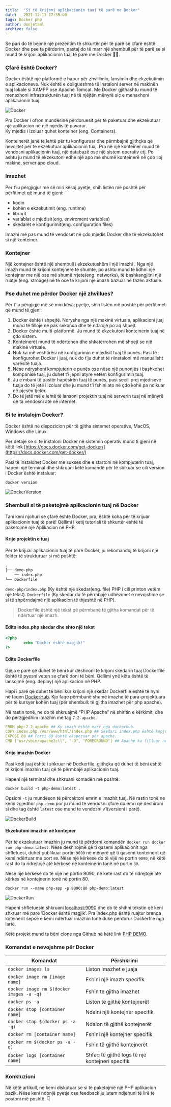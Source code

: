 ```yaml
---
title:  "Si të krijoni aplikacionin tuaj të parë me Docker"
date:   2021-12-13 17:35:00
tags: Docker php
author: donjetaml
archive: false
---
```


Së pari do të bëjmë  një prezentim  të shkurtër për të parë se çfarë është Docker dhe pse ta përdorim, pastaj do të marr një shembull për të parë se  si mund  të krijoni aplikacionin tuaj të parë me Docker 🚀🚀.   

### Çfarë është Docker?

Docker është një platformë e hapur për zhvillimin, lansimin dhe ekzekutimin e aplikacioneve.  Nuk është e obligueshme  të instaloni server në makinën tuaj lokale si XAMPP ose Apache Tomcat. Me Docker  gjithashtu mund të menaxhoni infrastrukturën tuaj në të njëjtën mënyrë  siç e menaxhoni aplikacionin tuaj.

![Docker](../assets/images/docker.png)

Pra Docker i ofron mundësinë përdoruesit për të paketuar dhe ekzekutuar një aplikacion në një mjedis të pavarur.    
Ky mjedis i izoluar quhet konteiner (eng. Containers).     

Konteinerët  janë të lehtë për tu konfiguruar dhe përmbajnë  gjithçka që nevojitet për të ekzekutuar aplikacionin tuaj. Pra në një konteiner  mund të vendosni aplikacionin tuaj, një databazë ose një sistem operativ etj. Po ashtu ju mund të ekzekutoni edhe një apo më shumë konteinerë  në çdo lloj  makine, server apo cloud.

### Imazhet

Për t’iu përgjigjur më së miri kësaj pyetje, shih listën më poshtë për përfitimet që mund të gjeni:
- kodin
- kohën e ekzekutimit (eng. runtime)
- librarit
- variablat e mjedisit(eng. enviroment variables)
- skedarët e konfigurimit(eng. configuration files)

Imazhi më pas mund të vendoset në çdo mjedis Docker dhe të ekzekutohet si një konteiner.    

### Kontejner
Një kontejner është një shembull i ekzekutushëm i një imazhi . Nga një imazh mund të krijoni kontejnerë të shumtë, po ashtu mund të lidhni një kontejner me një ose më shumë rrjete(eng. networks), të bashkangjitni një ruatje (eng. stroage) në të ose të krijoni një imazh bazuar në fazën aktuale.

### Pse duhet me përdor Docker një zhvillues?

Për t'iu përgjigje më së miri kësaj pyetje, shih listën më poshtë për përfitimet që mund të gjeni:

1. Docker është i shpejtë. Ndryshe nga një makinë virtuale, aplikacioni juaj mund të fillojë në pak sekonda dhe të ndalojë po aq shpejt.
2. Docker është multi-platformë. Ju mund të ekzekutoni konteinerin tuaj në çdo sistem.
3. Konteinerët mund të ndërtohen dhe shkatërrohen më shpejt se një makinë virtuale.
4. Nuk ka më vështirësi në konfigurimin e mjedisit tuaj të punës. Pasi të konfigurohet Docker i juaj, nuk do t’ju duhet të riinstaloni më manualisht varësitë tuaja. 
5. Nëse ndryshoni kompjuterin e punës ose nëse një punonjës i bashkohet kompanisë tuaj, ju duhet t’i jepni atyre vetëm konfigurimin tuaj.
6. Ju e mbani të pastër hapësirën tuaj të punës, pasi secili prej mjediseve tuaja do të jetë i izoluar dhe ju mund t’i fshini ato në çdo kohë pa ndikuar në pjesën tjetër.
7. Do të jetë më e lehtë të lansoni projektin tuaj në serverin tuaj në mënyrë që ta vendosni atë në internet.


### Si te instalojm Docker?

Docker është në dispozicion për të gjitha sistemet operative, MacOS, Windows dhe Linux.

Për detaje se si të  instaloni Docker në sistemin operativ mund ti gjeni në këtë link [https://docs.docker.com/get-docker/](https://docs.docker.com/get-docker/)

Pasi të instalohet Docker me sukses dhe e startoni në kompjuterin tuaj,  hapeni një terminal dhe shkruani këtë komandë për të shikuar se cili version i Docker është instaluar:

```bash
docker version
```
![DockerVersion](../assets/images/docker-version.png)

### Shembull si të paketojmë aplikacionin tuaj në Docker

Tani keni njohuri se çfarë është Docker, pra, është koha për të krijuar aplikacionin tuaj të parë!
Qëllimi i ketij tutoriali të shkurtër është të paketojmë një Aplikacion në PHP.


#### Krijo projektin e tuaj

Për të krijuar aplikacionin tuaj të parë Docker, ju rekomandoj të krijoni një folder të strukturuar si më poshtë:

```bash
.
├── demo-php
    ── index.php
└── Dockerfile
```

`demo-php/index.php` (Ky është një skedar(eng. file) PHP i cili printon vetëm një tekst). 
`Dockerfile` (Ky skedar do të përmbajë udhëzimet e nevojshme se si të shpërndajmë një aplikacion të thjeshtë në PHP).    

> Dockerfile është një tekst që përmbanë të gjitha komandat për të ndërtuar një imazh.

#### Edito index.php skedar dhe shto një tekst

```php
<?php 
        echo "Docker është magjik!"
?>
```

#### Edito Dockerfile
Gjëja e parë që duhet të bëni kur dëshironi të krijoni skedarin tuaj Dockerfile është të pyesni veten se çfarë doni të bëni. Qëllimi ynë këtu është të lansojmë (eng. deploy) një aplikacion në PHP.   

Hapi i parë që duhet të bëni kur krijoni një skedar Dockerfile është të hyni në faqen [DockerHub](https://hub.docker.com/). Kjo faqe përmbanë  shumë imazhe të para-projektuara për të kursyer kohën tuaj (për shembull: të gjitha imazhet për php apache).   

Në rastin tonë, ne do të shkruajmë “PHP Apache” në shiritin e kërkimit, dhe do përzgjedhim imazhin me tag `7.2-apache`. 

```yaml
FROM php:7.2-apache ## Ky imazh është marr nga dockerhub.
COPY index.php /var/www/html/index.php ## Skedari index.php është kopjuar në direktorinë /var/www/html në imazh.
EXPOSE 80 ## Porti 80 është ekspozuar për apache.
CMD ["usr/sbin/apache2ctl", "-D", "FOREGROUND"] ## Apache ka filluar në kontenjer.
```

#### Krijo imazhin Docker
Pasi kodi juaj është i shkruar në Dockerfile, gjithçka që duhet të bëni është të krijoni imazhin tuaj që të përmbajë aplikacionin tuaj.   

Hapeni një terminal dhe shkruani komadën më poshtë:

`docker build -t php-demo:latest . `

Opsioni `-t` ju mundëson të përcaktoni emrin e imazhit tuaj. Në rastin tonë ne kemi zgjedhur `php-demo` por ju mund të vendosni çfarë do emri që dëshironi si dhe tag është `latest` ose mund te vendosni v1(versioni i parë).

![DockerBuild](../assets/images/docker-build.png)

#### Ekzekutoni imazhin në kontejner
Për të ekzekutuar imazhin ju mund të përdorni komandën `docker run docker run php-demo:latest`. Nëse dëshirojmë që ti qasemi aplikacionit nga shfletuesi, duhet publikuar portin `9090` në mënyrë që ti qasemi konteinerit që kemi ndërtuar me port `80`. Nëse një kërkesë do të vijë në portin `9090`, në këtë rast do ta ridrejtojë atë kërkesë në konteinerin tonë në portin `80`.    

Nëse një kërkesë do të vijë në portin 9090, në këtë rast do të ridrejtojë atë kërkes në kontejnerin tonë në portin 80.

`docker run --name php-app -p 9090:80 php-demo:latest`

![DockerRun](../assets/images/docker-run.png)

Hapeni shfletuesin shkruani [localhost:9090](http://localhost:9090) dhe do të shihni tekstin që keni shkruar më parë ‘Docker është magjik’. Pra index.php është ruajtur brenda koteinerit sepse e kemi ndërtuar imazhin tonë duke përdorur Dockerfile nga lartë.   

Këtë projekt mund ta bëni clone nga Github në këtë link [PHP DEMO](https://github.com/Programerat/first-php-docker-image).

### Komandat e nevojshme për Docker

Komandat | Përshkrimi 
|--- |---
`docker images ls` | Liston imazhet e juaja
`docker image rm [image name]` | Fshini një imazh specifik 
`docker image rm $(docker images -a -q)` | Fshin te gjitha imazhet
`docker ps -a` | Liston të gjithë kontejnerët
`docker stop [container name]` | Ndalni një kontejner specifik
`docker stop $(docker ps -a -q)` | Ndalon të gjithë kontejnerët
`docker rm [container name]` | Fshini një kontejner specifik
`docker rm $(docker ps -a -q)` | Fshin të gjithë kontejnerët
`docker logs [container name]` | Shfaq të gjithë logs të një kontejneri specifik

### Konkluzioni
Në këtë artikull, ne kemi diskutuar se si të paketojmë një PHP aplikacion bazik. Nëse keni ndonjë pyetje ose feedback ju lutem ndjehuni të lirë të postoni më poshtë. 👇